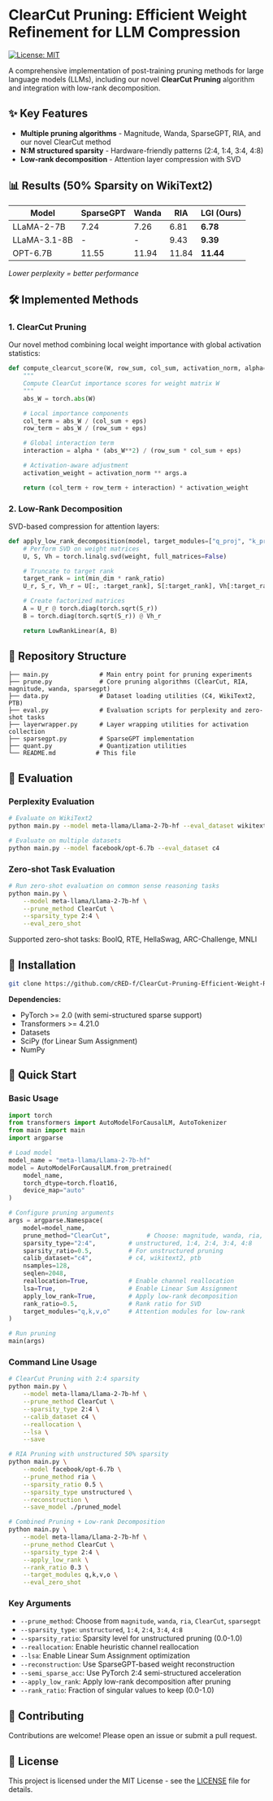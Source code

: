 # ClearCut Pruning: Efficient Weight Refinement for LLM Compression

[![License: MIT](https://img.shields.io/badge/License-MIT-yellow.svg)](https://opensource.org/licenses/MIT)

A comprehensive implementation of post-training pruning methods for large language models (LLMs), including our novel **ClearCut Pruning** algorithm and integration with low-rank decomposition.

## ✨ Key Features

- **Multiple pruning algorithms** - Magnitude, Wanda, SparseGPT, RIA, and our novel ClearCut method
- **N:M structured sparsity** - Hardware-friendly patterns (2:4, 1:4, 3:4, 4:8)
- **Low-rank decomposition** - Attention layer compression with SVD

## 📊 Results (50% Sparsity on WikiText2)

| Model        | SparseGPT | Wanda | RIA   | **LGI (Ours)** |
| ------------ | --------- | ----- | ----- | -------------- |
| LLaMA-2-7B   | 7.24      | 7.26  | 6.81  | **6.78**       |
| LLaMA-3.1-8B | -         | -     | 9.43  | **9.39**       |
| OPT-6.7B     | 11.55     | 11.94 | 11.84 | **11.44**      |

_Lower perplexity = better performance_

## 🛠️ Implemented Methods

### 1. ClearCut Pruning

Our novel method combining local weight importance with global activation statistics:

```python
def compute_clearcut_score(W, row_sum, col_sum, activation_norm, alpha=0.1, eps=1e-8):
    """
    Compute ClearCut importance scores for weight matrix W
    """
    abs_W = torch.abs(W)

    # Local importance components
    col_term = abs_W / (col_sum + eps)
    row_term = abs_W / (row_sum + eps)

    # Global interaction term
    interaction = alpha * (abs_W**2) / (row_sum * col_sum + eps)

    # Activation-aware adjustment
    activation_weight = activation_norm ** args.a

    return (col_term + row_term + interaction) * activation_weight
```

### 2. Low-Rank Decomposition

SVD-based compression for attention layers:

```python
def apply_low_rank_decomposition(model, target_modules=["q_proj", "k_proj", "v_proj", "o_proj"], rank_ratio=0.5):
    # Perform SVD on weight matrices
    U, S, Vh = torch.linalg.svd(weight, full_matrices=False)

    # Truncate to target rank
    target_rank = int(min_dim * rank_ratio)
    U_r, S_r, Vh_r = U[:, :target_rank], S[:target_rank], Vh[:target_rank, :]

    # Create factorized matrices
    A = U_r @ torch.diag(torch.sqrt(S_r))
    B = torch.diag(torch.sqrt(S_r)) @ Vh_r

    return LowRankLinear(A, B)
```

## 📂 Repository Structure

```
├── main.py              # Main entry point for pruning experiments
├── prune.py             # Core pruning algorithms (ClearCut, RIA, magnitude, wanda, sparsegpt)
├── data.py              # Dataset loading utilities (C4, WikiText2, PTB)
├── eval.py              # Evaluation scripts for perplexity and zero-shot tasks
├── layerwrapper.py      # Layer wrapping utilities for activation collection
├── sparsegpt.py         # SparseGPT implementation
├── quant.py             # Quantization utilities
└── README.md           # This file
```

## 🎯 Evaluation

### Perplexity Evaluation

```bash
# Evaluate on WikiText2
python main.py --model meta-llama/Llama-2-7b-hf --eval_dataset wikitext2

# Evaluate on multiple datasets
python main.py --model facebook/opt-6.7b --eval_dataset c4
```

### Zero-shot Task Evaluation

```bash
# Run zero-shot evaluation on common sense reasoning tasks
python main.py \
    --model meta-llama/Llama-2-7b-hf \
    --prune_method ClearCut \
    --sparsity_type 2:4 \
    --eval_zero_shot
```

Supported zero-shot tasks: BoolQ, RTE, HellaSwag, ARC-Challenge, MNLI

## 💾 Installation

```bash
git clone https://github.com/cRED-f/ClearCut-Pruning-Efficient-Weight-Refinement-for-LLM-Compression.git
```

**Dependencies:**

- PyTorch >= 2.0 (with semi-structured sparse support)
- Transformers >= 4.21.0
- Datasets
- SciPy (for Linear Sum Assignment)
- NumPy

## 🚀 Quick Start

### Basic Usage

```python
import torch
from transformers import AutoModelForCausalLM, AutoTokenizer
from main import main
import argparse

# Load model
model_name = "meta-llama/Llama-2-7b-hf"
model = AutoModelForCausalLM.from_pretrained(
    model_name,
    torch_dtype=torch.float16,
    device_map="auto"
)

# Configure pruning arguments
args = argparse.Namespace(
    model=model_name,
    prune_method="ClearCut",          # Choose: magnitude, wanda, ria, ClearCut, sparsegpt
    sparsity_type="2:4",         # unstructured, 1:4, 2:4, 3:4, 4:8
    sparsity_ratio=0.5,          # For unstructured pruning
    calib_dataset="c4",          # c4, wikitext2, ptb
    nsamples=128,
    seqlen=2048,
    reallocation=True,           # Enable channel reallocation
    lsa=True,                    # Enable Linear Sum Assignment
    apply_low_rank=True,         # Apply low-rank decomposition
    rank_ratio=0.5,              # Rank ratio for SVD
    target_modules="q,k,v,o"     # Attention modules for low-rank
)

# Run pruning
main(args)
```

### Command Line Usage

```bash
# ClearCut Pruning with 2:4 sparsity
python main.py \
    --model meta-llama/Llama-2-7b-hf \
    --prune_method ClearCut \
    --sparsity_type 2:4 \
    --calib_dataset c4 \
    --reallocation \
    --lsa \
    --save

# RIA Pruning with unstructured 50% sparsity
python main.py \
    --model facebook/opt-6.7b \
    --prune_method ria \
    --sparsity_ratio 0.5 \
    --sparsity_type unstructured \
    --reconstruction \
    --save_model ./pruned_model

# Combined Pruning + Low-rank Decomposition
python main.py \
    --model meta-llama/Llama-2-7b-hf \
    --prune_method ClearCut \
    --sparsity_type 2:4 \
    --apply_low_rank \
    --rank_ratio 0.3 \
    --target_modules q,k,v,o \
    --eval_zero_shot
```

### Key Arguments

- `--prune_method`: Choose from `magnitude`, `wanda`, `ria`, `ClearCut`, `sparsegpt`
- `--sparsity_type`: `unstructured`, `1:4`, `2:4`, `3:4`, `4:8`
- `--sparsity_ratio`: Sparsity level for unstructured pruning (0.0-1.0)
- `--reallocation`: Enable heuristic channel reallocation
- `--lsa`: Enable Linear Sum Assignment optimization
- `--reconstruction`: Use SparseGPT-based weight reconstruction
- `--semi_sparse_acc`: Use PyTorch 2:4 semi-structured acceleration
- `--apply_low_rank`: Apply low-rank decomposition after pruning
- `--rank_ratio`: Fraction of singular values to keep (0.0-1.0)

## 🤝 Contributing

Contributions are welcome! Please open an issue or submit a pull request.

## 📄 License

This project is licensed under the MIT License - see the [LICENSE](LICENSE) file for details.
